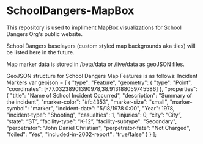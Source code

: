 # SchoolDangers-MapBox

This repository is used to impliment MapBox visualizations for School Dangers Org's public website.

School Dangers baselayers (custom styled map backgrounds aka tiles) will be listed here in the future.

Map marker data is stored in /beta/data or /live/data as geoJSON files.

GeoJSON structure for School Dangers Map Features is as follows:
	Incident Markers
		var geojson = [
		  {
		    "type": "Feature",
		    "geometry": {
		      "type": "Point",
		      "coordinates": [-77.03238901390978,38.913188059745586]
		    },
		    "properties": {
		      "title": "Name of School Incident Occurred",
		      "description": "Summary of the incident",
		      "marker-color": "#fc4353",
		      "marker-size": "small",
		      "marker-symbol": "marker",
		      "incident-date": "5\/18\/1978 0:00", 
		      "Year": 1978, 
		      "incident-type": "Shooting", 
		      "casualties": 1, 
		      "injuries": 0,
		      “city”: “City”,
		      “state”: “ST”,
		      “facility-type”: “K-12”,
		      "facility-subtype": "Secondary", 
		      "perpetrator": "John Daniel Christian",
		      "perpetrator-fate": "Not Charged",
		      "foiled": "Yes", 
		      "included-in-2002-report": “true/false”
		    }
		  }
		];

